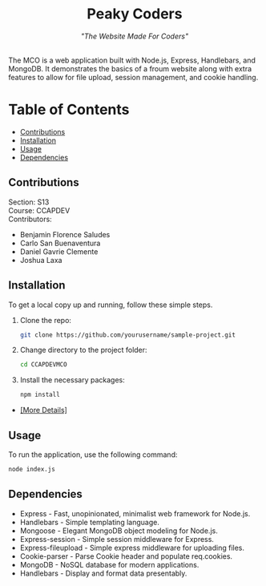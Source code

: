 <h1 align="center">Peaky Coders</h1>
<div align="center">
<i>"The Website Made For Coders"</i>    
</div>
<br>
<p>
The MCO is a web application built with Node.js, Express, Handlebars, and MongoDB. It demonstrates the basics of a froum website along with extra features to allow for file upload, session management, and cookie handling.
</p>


# Table of Contents

- [Contributions](#contributions)
- [Installation](#installation)
- [Usage](#usage)
- [Dependencies](#dependencies)
## Contributions
Section: S13 </br>
Course: CCAPDEV </br>
Contributors:
- Benjamin Florence Saludes
- Carlo San Buenaventura
- Daniel Gavrie Clemente
- Joshua Laxa
## Installation

To get a local copy up and running, follow these simple steps.

1. Clone the repo:
    ```bash
    git clone https://github.com/yourusername/sample-project.git
    ```
2. Change directory to the project folder:
    ```bash
    cd CCAPDEVMCO
    ```
3. Install the necessary packages:
    ```bash
    npm install
    ```
- [[More Details]](https://github.com/11daniel/CCAPDEVMCO/blob/8e1125bee7dda03d3d923b15d50e461691964bef/READ.txt)
## Usage

To run the application, use the following command:

```bash
node index.js
```
## Dependencies
- Express - Fast, unopinionated, minimalist web framework for Node.js. </br>
- Handlebars - Simple templating language. </br>
- Mongoose - Elegant MongoDB object modeling for Node.js. </br>
- Express-session - Simple session middleware for Express. </br>
- Express-fileupload - Simple express middleware for uploading files. </br>
- Cookie-parser - Parse Cookie header and populate req.cookies. </br>
- MongoDB - NoSQL database for modern applications. </br>
- Handlebars - Display and format data presentably.  </br>

